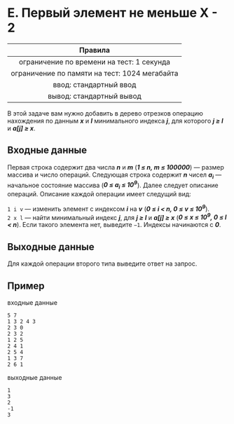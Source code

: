 # E. Первый элемент не меньше X - 2

| Правила                                     	|
|:---------------------------------------------:|
| ограничение по времени на тест: 1 секунда     |
| ограничение по памяти на тест: 1024 мегабайта |
| ввод: стандартный ввод                        |
| вывод: стандартный вывод                      |

В этой задаче вам нужно добавить в дерево отрезков операцию нахождения по данным ***x*** и ***l*** минимального индекса ***j***, для которого ***j ≥ l*** и ***a[j] ≥ x***.

## Входные данные
Первая строка содержит два числа ***n*** и ***m*** (***1 ≤ n, m ≤ 100000***) — размер массива и число операций. Следующая строка содержит ***n*** чисел ***a<sub>i</sub>*** — начальное состояние массива (***0 ≤ a<sub>i</sub> ≤ 10<sup>9</sup>***). Далее следует описание операций. Описание каждой операции имеет следущий вид:

`1 i v` — изменить элемент с индексом ***i*** на ***v*** (***0 ≤ i < n, 0 ≤ v ≤ 10<sup>9</sup>***).\
`2 x l` — найти минимальный индекс ***j***, для ***j ≥ l*** и ***a[j] ≥ x*** (***0 ≤ x ≤ 10<sup>9</sup>, 0 ≤ l < n***). Если такого элемента нет, выведите `−1`. Индексы начинаются с ***0***.

## Выходные данные
Для каждой операции второго типа выведите ответ на запрос.

## Пример
входные данные
```
5 7
1 3 2 4 3
2 3 0
2 3 2
1 2 5
2 4 1
2 5 4
1 3 7
2 6 1
```
выходные данные
```
1
3
2
-1
3
```
